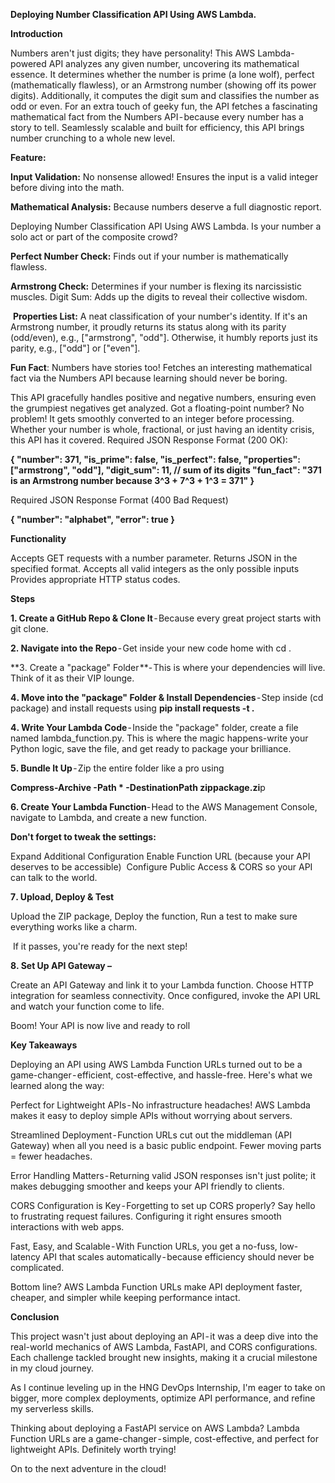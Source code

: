 **Deploying Number Classification API Using AWS Lambda.**

**Introduction**

Numbers aren't just digits; they have personality! This AWS Lambda-powered API analyzes any given number, uncovering its mathematical essence. 
It determines whether the number is prime (a lone wolf), perfect (mathematically flawless), or an Armstrong number (showing off its power digits). 
Additionally, it computes the digit sum and classifies the number as odd or even. For an extra touch of geeky fun, the API fetches a fascinating mathematical fact from the Numbers API - because every number has a story to tell.
Seamlessly scalable and built for efficiency, this API brings number crunching to a whole new level.

**Feature:**

**Input Validation:** No nonsense allowed! Ensures the input is a valid integer before diving into the math.

**Mathematical Analysis:** Because numbers deserve a full diagnostic report.

Deploying Number Classification API Using AWS Lambda. Is your number a solo act or part of the composite crowd?

**Perfect Number Check:** Finds out if your number is mathematically flawless.

**Armstrong Check:** Determines if your number is flexing its narcissistic muscles.
Digit Sum: Adds up the digits to reveal their collective wisdom.

 **Properties List:** A neat classification of your number's identity.
If it's an Armstrong number, it proudly returns its status along with its parity (odd/even), e.g., ["armstrong", "odd"].
Otherwise, it humbly reports just its parity, e.g., ["odd"] or ["even"].

**Fun Fact**: Numbers have stories too! Fetches an interesting mathematical fact via the Numbers API because learning should never be boring.

This API gracefully handles positive and negative numbers, ensuring even the grumpiest negatives get analyzed. Got a floating-point number? No problem! It gets smoothly converted to an integer before processing. Whether your number is whole, fractional, or just having an identity crisis, this API has it covered.
Required JSON Response Format (200 OK):


**{
    "number": 371,
    "is_prime": false,
    "is_perfect": false,
    "properties": ["armstrong", "odd"],
    "digit_sum": 11,  // sum of its digits
    "fun_fact": "371 is an Armstrong number because 3^3 + 7^3 + 1^3 = 371"
}**


Required JSON Response Format (400 Bad Request)

**{
    "number": "alphabet",
    "error": true
}**


**Functionality**

Accepts GET requests with a number parameter.
Returns JSON in the specified format.
Accepts all valid integers as the only possible inputs
Provides appropriate HTTP status codes.

**Steps**

**1️. Create a GitHub Repo & Clone It** - Because every great project starts with git clone.

**2. Navigate into the Repo** - Get inside your new code home with cd <repo-name>.

**3️. Create a "package" Folder **- This is where your dependencies will live. Think of it as their VIP lounge.

**4️. Move into the "package" Folder & Install Dependencies** - Step inside (cd package) and install requests using
**pip install requests -t .**

**4️. Write Your Lambda Code** - Inside the "package" folder, create a file named lambda_function.py. This is where the magic happens-write your Python logic, save the file, and get ready to package your brilliance.

**5️. Bundle It Up** - Zip the entire folder like a pro using

**Compress-Archive -Path * -DestinationPath zippackage.zi**p

**6. Create Your Lambda Function**- Head to the AWS Management Console, navigate to Lambda, and create a new function.

**Don't forget to tweak the settings:**

Expand Additional Configuration
Enable Function URL (because your API deserves to be accessible)
 Configure Public Access & CORS so your API can talk to the world.

**7️. Upload, Deploy & Test**

Upload the ZIP package,
Deploy the function,
Run a test to make sure everything works like a charm.

 If it passes, you're ready for the next step!
 
**8️. Set Up API Gateway –**

Create an API Gateway and link it to your Lambda function.
Choose HTTP integration for seamless connectivity.
Once configured, invoke the API URL and watch your function come to life.

Boom! Your API is now live and ready to roll

**Key Takeaways**

Deploying an API using AWS Lambda Function URLs turned out to be a game-changer - efficient, cost-effective, and hassle-free. Here's what we learned along the way:

Perfect for Lightweight APIs - No infrastructure headaches! AWS Lambda makes it easy to deploy simple APIs without worrying about servers.

Streamlined Deployment - Function URLs cut out the middleman (API Gateway) when all you need is a basic public endpoint. Fewer moving parts = fewer headaches.

Error Handling Matters - Returning valid JSON responses isn't just polite; it makes debugging smoother and keeps your API friendly to clients.

CORS Configuration is Key - Forgetting to set up CORS properly? Say hello to frustrating request failures. Configuring it right ensures smooth interactions with web apps.

Fast, Easy, and Scalable - With Function URLs, you get a no-fuss, low-latency API that scales automatically - because efficiency should never be complicated.

Bottom line? AWS Lambda Function URLs make API deployment faster, cheaper, and simpler while keeping performance intact.

**Conclusion**

This project wasn't just about deploying an API - it was a deep dive into the real-world mechanics of AWS Lambda, FastAPI, and CORS configurations. Each challenge tackled brought new insights, making it a crucial milestone in my cloud journey.

As I continue leveling up in the HNG DevOps Internship, I'm eager to take on bigger, more complex deployments, optimize API performance, and refine my serverless skills.

Thinking about deploying a FastAPI service on AWS Lambda? Lambda Function URLs are a game-changer - simple, cost-effective, and perfect for lightweight APIs. Definitely worth trying!

On to the next adventure in the cloud!
